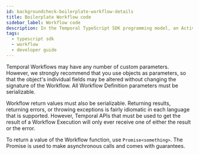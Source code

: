```yaml
---
id: backgroundcheck-boilerplate-workflow-details
title: Boilerplate Workflow code
sidebar_label: Workflow code
description: In the Temporal TypeScript SDK programming model, an Activity Definition is an exportable function or an `object` method.
tags:
  - typescript sdk
  - workflow
  - developer guide
---
```


<!-- DO NOT EDIT THIS FILE DIRECTLY.
THIS FILE IS GENERATED from https://github.com/temporalio/documentation-samples-typescript/blob/project-setup/backgroundcheck_boilerplate/src/workflows.ts. -->

Temporal Workflows may have any number of custom parameters. However, we
strongly recommend that you use objects as parameters, so that the object's
individual fields may be altered without changing the signature of the
Workflow. All Workflow Definition parameters must be serializable.

Workflow return values must also be serializable. Returning results, returning
errors, or throwing exceptions is fairly idiomatic in each language that is
supported. However, Temporal APIs that must be used to get the result of a
Workflow Execution will only ever receive one of either the result or the
error.

To return a value of the Workflow function, use `Promise<something>`. The
Promise is used to make asynchronous calls and comes with guarantees.
